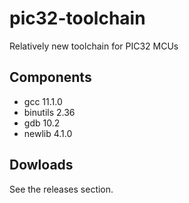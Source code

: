 # pic32-toolchain
Relatively new toolchain for PIC32 MCUs

## Components
- gcc 11.1.0
- binutils 2.36
- gdb 10.2
- newlib 4.1.0

## Dowloads
See the releases section.
